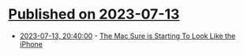 # [Published on 2023-07-13](index.md)

* [2023-07-13, 20:40:00](https://apple.slashdot.org/story/23/07/13/1956221/the-mac-sure-is-starting-to-look-like-the-iphone?utm_source=rss1.0mainlinkanon&utm_medium=feed) - [The Mac Sure is Starting To Look Like the iPhone](https://apple.slashdot.org/story/23/07/13/1956221/the-mac-sure-is-starting-to-look-like-the-iphone?utm_source=rss1.0mainlinkanon&utm_medium=feed)
